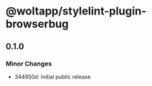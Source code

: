 # @woltapp/stylelint-plugin-browserbug

## 0.1.0

### Minor Changes

- 344950d: Initial public release

